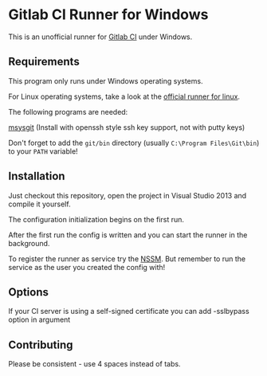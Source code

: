 Gitlab CI Runner for Windows
============================

This is an unofficial runner for [Gitlab CI](https://github.com/gitlabhq/gitlab-ci) under Windows.

Requirements
------------

This program only runs under Windows operating systems.

For Linux operating systems, take a look at the [official runner for linux](https://github.com/gitlabhq/gitlab-ci-runner).

The following programs are needed:

[msysgit](http://msysgit.github.io/) (Install with openssh style ssh key support, not with putty keys)

Don't forget to add the `git/bin` directory (usually `C:\Program Files\Git\bin`) to your `PATH` variable!

Installation
------------

Just checkout this repository, open the project in Visual Studio 2013 and compile it yourself.

The configuration initialization begins on the first run.

After the first run the config is written and you can start the runner in the background.

To register the runner as service try the [NSSM](http://nssm.cc/). But remember to run the service as the user you created the config with!

Options
-------

If your CI server is using a self-signed certificate you can add -sslbypass option in argument 


Contributing
------------

Please be consistent - use 4 spaces instead of tabs.

